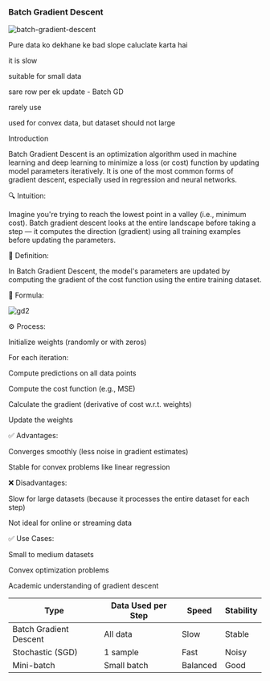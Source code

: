 ### Batch Gradient Descent

![batch-gradient-descent](https://github.com/user-attachments/assets/adbf8970-f4cf-44a2-af2d-3a6ae23d03c6)


Pure data ko dekhane ke bad slope caluclate karta hai

it is slow 

suitable for small data

sare row per ek update - Batch GD

rarely use

used for convex data, but dataset should not large

Introduction

Batch Gradient Descent is an optimization algorithm used in machine learning and deep learning to minimize a loss (or cost) function by updating model parameters iteratively. It is one of the most common forms of gradient descent, especially used in regression and neural networks.

🔍 Intuition:

Imagine you're trying to reach the lowest point in a valley (i.e., minimum cost). Batch gradient descent looks at the entire landscape before taking a step — it computes the direction (gradient) using all training examples before updating the parameters.

📘 Definition:

In Batch Gradient Descent, the model's parameters are updated by computing the gradient of the cost function using the entire training 
dataset.

🧠 Formula:

![gd2](https://github.com/user-attachments/assets/db9cf0b3-4bff-4564-909e-767d41bc0dec)



⚙️ Process:

Initialize weights (randomly or with zeros)

For each iteration:

Compute predictions on all data points

Compute the cost function (e.g., MSE)

Calculate the gradient (derivative of cost w.r.t. weights)

Update the weights

✅ Advantages:

Converges smoothly (less noise in gradient estimates)

Stable for convex problems like linear regression


❌ Disadvantages:

Slow for large datasets (because it processes the entire dataset for each step)

Not ideal for online or streaming data

✅ Use Cases:

Small to medium datasets

Convex optimization problems

Academic understanding of gradient descent

| Type                   | Data Used per Step | Speed    | Stability |
| ---------------------- | ------------------ | -------- | --------- |
| Batch Gradient Descent | All data           | Slow     | Stable    |
| Stochastic (SGD)       | 1 sample           | Fast     | Noisy     |
| Mini-batch             | Small batch        | Balanced | Good      |


